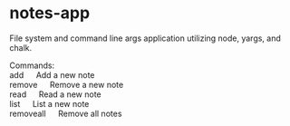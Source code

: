 # notes-app
File system and command line args application utilizing node, yargs, and chalk.
<br/>

Commands:<br/>
add &emsp; Add a new note<br/>
remove &emsp; Remove a new note<br/>
read &emsp; Read a new note<br/>
list &emsp; List a new note<br/>
removeall &emsp; Remove all notes<br/>
